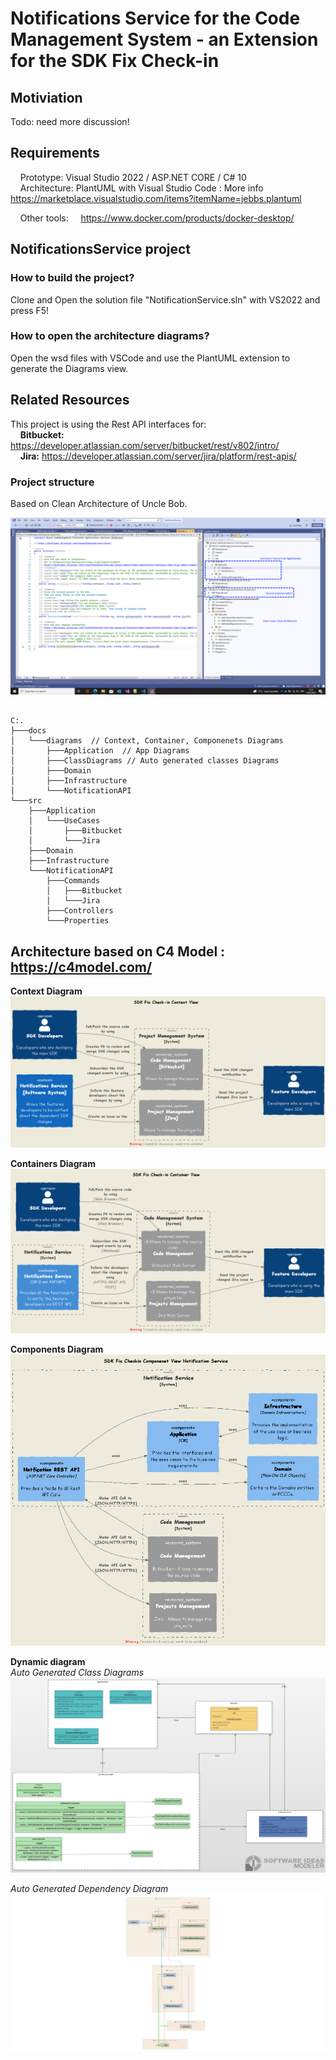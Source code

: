 # Notifications Service for the Code Management System - an Extension for the SDK Fix Check-in

## Motiviation 
Todo: need more discussion!

## Requirements </br>
&nbsp;&nbsp;&nbsp;&nbsp;Prototype: Visual Studio 2022 / ASP.NET CORE / C# 10 </br>
&nbsp;&nbsp;&nbsp;&nbsp;Architecture: PlantUML with Visual Studio Code : More info https://marketplace.visualstudio.com/items?itemName=jebbs.plantuml
 
&nbsp;&nbsp;&nbsp;&nbsp;Other tools:
&nbsp;&nbsp;&nbsp;&nbsp;https://www.docker.com/products/docker-desktop/

## NotificationsService project

### How to build the project?</br>
Clone and Open the solution file "NotificationService.sln" with VS2022 and press F5!
 
### How to open the architecture diagrams?</br>
Open the wsd files with VSCode and use the PlantUML extension to generate the Diagrams view.

## Related Resources</br>
This project is using the Rest API interfaces for: </br>
&nbsp;&nbsp;&nbsp;&nbsp;**Bitbucket:** https://developer.atlassian.com/server/bitbucket/rest/v802/intro/ </br>
 &nbsp;&nbsp;&nbsp;&nbsp;**Jira:** https://developer.atlassian.com/server/jira/platform/rest-apis/ </br>

### Project structure</br>
Based on Clean Architecture of Uncle Bob. 

![alt text](https://github.com/alugili/NotificationsService/blob/main/Prototype_VisualStudio.png?raw=true)
 
```

C:.
├───docs
│   └───diagrams  // Context, Container, Componenets Diagrams
│       ├───Application  // App Diagrams
│       ├───ClassDiagrams // Auto generated classes Diagrams
│       ├───Domain 
│       ├───Infrastructure
│       └───NotificationAPI
└───src
    ├───Application
    │   └───UseCases
    │       ├───Bitbucket
    │       └───Jira
    ├───Domain
    ├───Infrastructure
    └───NotificationAPI
        ├───Commands
        │   ├───Bitbucket
        │   └───Jira
        ├───Controllers
        └───Properties

```

## Architecture based on C4 Model : https://c4model.com/ <br>

**Context Diagram**
![alt text](https://github.com/alugili/NotificationsService/blob/main/docs/diagrams/SDK_Fix_Checkin_ContextView.png?raw=true)

**Containers Diagram**
![alt text](https://github.com/alugili/NotificationsService/blob/main/docs/diagrams/SDK_Fix_Checkin_ContainerView.png?raw=true)

**Components Diagram**
![alt text](https://github.com/alugili/NotificationsService/blob/main/docs/diagrams/SDK_Fix_Checkin_ComponenetView.png?raw=true)

**Dynamic diagram**</br>
*Auto Generated Class Diagrams*</br>
![alt text](https://github.com/alugili/NotificationsService/blob/main/docs/diagrams/ClassesDiagram_Underwork.png?raw=true)</br>

*Auto Generated Dependency Diagram*</br>
![alt text](https://github.com/alugili/NotificationsService/blob/main/docs/diagrams/Type%20Dependencies%20Diagram%20for%20BitBucketController.png?raw=true)
